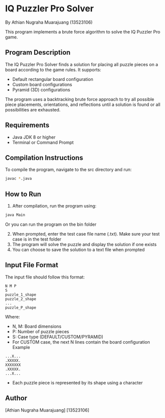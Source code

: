 # IQ Puzzler Pro Solver
By Athian Nugraha Muarajuang (13523106)
<br>

This program implements a brute force algorithm to solve the IQ Puzzler Pro game.

## Program Description
The IQ Puzzler Pro Solver finds a solution for placing all puzzle pieces on a board according to the game rules. It supports:
- Default rectangular board configuration
- Custom board configurations
- Pyramid (3D) configurations

The program uses a backtracking brute force approach to try all possible piece placements, orientations, and reflections until a solution is found or all possibilities are exhausted.

## Requirements
- Java JDK 8 or higher
- Terminal or Command Prompt

## Compilation Instructions
To compile the program, navigate to the src directory and run:
```bash
javac *.java
```

## How to Run
1. After compilation, run the program using:
```bash
java Main
```
Or you can run the program on the bin folder

2. When prompted, enter the test case file name (.txt). Make sure your test case is in the test folder
3. The program will solve the puzzle and display the solution if one exists
4. You can choose to save the solution to a text file when prompted

## Input File Format
The input file should follow this format:
```
N M P
S
puzzle_1_shape
puzzle_2_shape
...
puzzle_P_shape
```
Where:
- N, M: Board dimensions
- P: Number of puzzle pieces
- S: Case type (DEFAULT/CUSTOM/PYRAMID)
- For CUSTOM case, the next N lines contain the board configuration
Example
```
...X...
.XXXXX.
XXXXXXX
.XXXXX.
...X...
```
- Each puzzle piece is represented by its shape using a character

## Author
[Athian Nugraha Muarajuang]
[13523106]